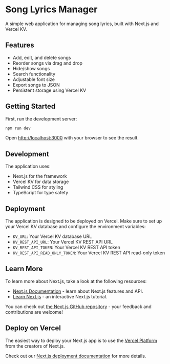 # Song Lyrics Manager

A simple web application for managing song lyrics, built with Next.js and Vercel KV.

## Features

- Add, edit, and delete songs
- Reorder songs via drag and drop
- Hide/show songs
- Search functionality
- Adjustable font size
- Export songs to JSON
- Persistent storage using Vercel KV

## Getting Started

First, run the development server:

```bash
npm run dev
```

Open [http://localhost:3000](http://localhost:3000) with your browser to see the result.

## Development

The application uses:
- Next.js for the framework
- Vercel KV for data storage
- Tailwind CSS for styling
- TypeScript for type safety

## Deployment

The application is designed to be deployed on Vercel. Make sure to set up your Vercel KV database and configure the environment variables:

- `KV_URL`: Your Vercel KV database URL
- `KV_REST_API_URL`: Your Vercel KV REST API URL
- `KV_REST_API_TOKEN`: Your Vercel KV REST API token
- `KV_REST_API_READ_ONLY_TOKEN`: Your Vercel KV REST API read-only token

## Learn More

To learn more about Next.js, take a look at the following resources:

- [Next.js Documentation](https://nextjs.org/docs) - learn about Next.js features and API.
- [Learn Next.js](https://nextjs.org/learn) - an interactive Next.js tutorial.

You can check out [the Next.js GitHub repository](https://github.com/vercel/next.js) - your feedback and contributions are welcome!

## Deploy on Vercel

The easiest way to deploy your Next.js app is to use the [Vercel Platform](https://vercel.com/new?utm_medium=default-template&filter=next.js&utm_source=create-next-app&utm_campaign=create-next-app-readme) from the creators of Next.js.

Check out our [Next.js deployment documentation](https://nextjs.org/docs/app/building-your-application/deploying) for more details.

